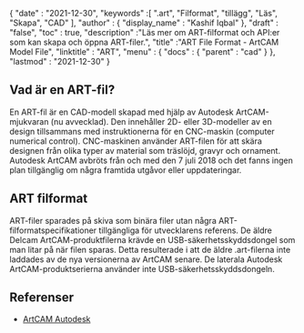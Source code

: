 {
  "date" : "2021-12-30",
  "keywords" :[ ".art", "Filformat", "tillägg", "Läs", "Skapa", "CAD" ],
  "author" : {
    "display_name" : "Kashif Iqbal"
},
  "draft" : "false",
  "toc" : true,
  "description" :"Läs mer om ART-filformat och API:er som kan skapa och öppna ART-filer.",
  "title" :"ART File Format - ArtCAM Model File",
  "linktitle" : "ART",
  "menu" : {
    "docs" : {
      "parent" : "cad"
}
},
  "lastmod" : "2021-12-30"
}

## Vad är en ART-fil?

En ART-fil är en CAD-modell skapad med hjälp av Autodesk ArtCAM-mjukvaran (nu avvecklad). Den innehåller 2D- eller 3D-modeller av en design tillsammans med instruktionerna för en CNC-maskin (computer numerical control). CNC-maskinen använder ART-filen för att skära designen från olika typer av material som träslöjd, gravyr och ornament. Autodesk ArtCAM avbröts från och med den 7 juli 2018 och det fanns ingen plan tillgänglig om några framtida utgåvor eller uppdateringar.

## ART filformat

ART-filer sparades på skiva som binära filer utan några ART-filformatspecifikationer tillgängliga för utvecklarens referens. De äldre Delcam ArtCAM-produktfilerna krävde en USB-säkerhetsskyddsdongel som man litar på när filen sparas. Detta resulterade i att de äldre .art-filerna inte laddades av de nya versionerna av ArtCAM senare. De laterala Autodesk ArtCAM-produktserierna använder inte USB-säkerhetsskyddsdongeln.

## Referenser

* [ArtCAM Autodesk](https://www.autodesk.com/products/artcam/overview)


